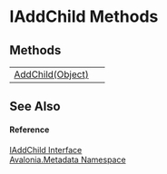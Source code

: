 # IAddChild Methods




## Methods
<table>
<tr>
<td><a href="M_Avalonia_Metadata_IAddChild_AddChild">AddChild(Object)</a></td>
<td> </td>
</tr>
</table>

## See Also


#### Reference
<a href="T_Avalonia_Metadata_IAddChild">IAddChild Interface</a>  
<a href="N_Avalonia_Metadata">Avalonia.Metadata Namespace</a>  

